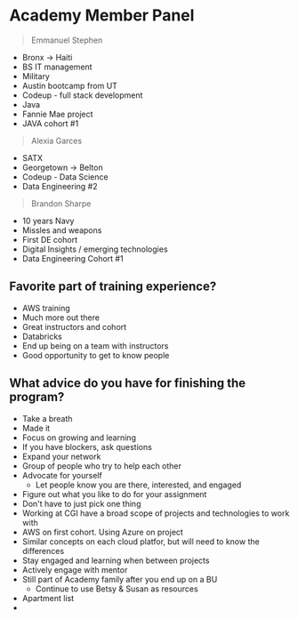 # Academy Member Panel

> Emmanuel Stephen

- Bronx -> Haiti
- BS IT management
- Military
- Austin bootcamp from UT
- Codeup - full stack development
- Java
- Fannie Mae project
- JAVA cohort #1

> Alexia Garces

- SATX
- Georgetown -> Belton
- Codeup - Data Science
- Data Engineering #2

> Brandon Sharpe

- 10 years Navy
- Missles and weapons
- First DE cohort
- Digital Insights / emerging technologies
- Data Engineering Cohort #1

## Favorite part of training experience?

- AWS training
- Much more out there
- Great instructors and cohort
- Databricks
- End up being on a team with instructors
- Good opportunity to get to know people

## What advice do you have for finishing the program?

- Take a breath
- Made it
- Focus on growing and learning
- If you have blockers, ask questions
- Expand your network
- Group of people who try to help each other
- Advocate for yourself
  - Let people know you are there, interested, and engaged
- Figure out what you like to do for your assignment
- Don't have to just pick one thing
- Working at CGI have a broad scope of projects and technologies to work with
- AWS on first cohort. Using Azure on project
- Similar concepts on each cloud platfor, but will need to know the differences
- Stay engaged and learning when between projects
- Actively engage with mentor
- Still part of Academy family after you end up on a BU
  - Continue to use Betsy & Susan as resources
- Apartment list
- 